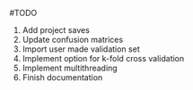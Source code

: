 #TODO
1. Add project saves
2. Update confusion matrices
4. Import user made validation set
5. Implement option for k-fold cross validation
6. Implement multithreading
7. Finish documentation
